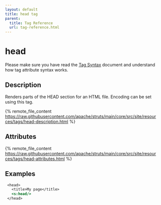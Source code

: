 ```yaml
---
layout: default
title: head tag
parent:
  title: Tag Reference
  url: tag-reference.html
---
```


# head

Please make sure you have read the [Tag Syntax](tag-syntax) document and understand how tag attribute syntax works.

## Description

Renders parts of the HEAD section for an HTML file. Encoding can be set using this tag.

{% remote_file_content https://raw.githubusercontent.com/apache/struts/main/core/src/site/resources/tags/head-description.html %}

## Attributes

{% remote_file_content https://raw.githubusercontent.com/apache/struts/main/core/src/site/resources/tags/head-attributes.html %}

## Examples

```jsp
 <head>
   <title>My page</title>
   <s:head/>
 </head>
```
